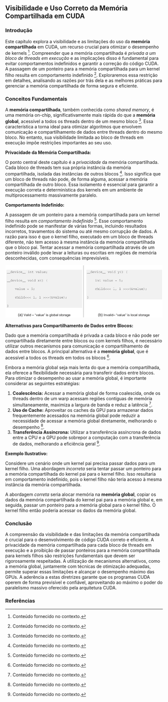 ## Visibilidade e Uso Correto da Memória Compartilhada em CUDA

### Introdução

Este capítulo explora a visibilidade e as limitações do uso da **memória compartilhada** em CUDA, um recurso crucial para otimizar o desempenho de kernels [^6]. Compreender que a memória compartilhada é *privada a um bloco de threads em execução* e as implicações disso é fundamental para evitar comportamentos indefinidos e garantir a correção do código CUDA. A passagem de um ponteiro para a memória compartilhada para um kernel filho resulta em comportamento indefinido [^6]. Exploraremos essa restrição em detalhes, analisando as razões por trás dela e as melhores práticas para gerenciar a memória compartilhada de forma segura e eficiente.

### Conceitos Fundamentais

A **memória compartilhada**, também conhecida como *shared memory*, é uma memória on-chip, significativamente mais rápida do que a **memória global**, acessível a todos os threads dentro de um mesmo bloco [^6]. Essa característica a torna ideal para otimizar algoritmos que envolvem comunicação e compartilhamento de dados entre threads dentro do mesmo bloco. No entanto, sua visibilidade limitada ao bloco de threads em execução impõe restrições importantes ao seu uso.

**Privacidade da Memória Compartilhada:**

O ponto central deste capítulo é a *privacidade* da memória compartilhada. Cada bloco de threads tem sua própria instância da memória compartilhada, isolada das instâncias de outros blocos [^6]. Isso significa que um bloco de threads não pode, de forma alguma, acessar a memória compartilhada de outro bloco. Essa isolamento é essencial para garantir a execução correta e determinística dos kernels em um ambiente de multiprocessamento massivamente paralelo.

**Comportamento Indefinido:**

A passagem de um ponteiro para a memória compartilhada para um kernel filho resulta em *comportamento indefinido* [^6]. Esse comportamento indefinido pode se manifestar de várias formas, incluindo resultados incorretos, travamentos do sistema ou até mesmo corrupção de dados. A razão para isso é que o kernel filho, executado em um bloco de threads diferente, não tem acesso à mesma instância da memória compartilhada que o bloco pai. Tentar acessar a memória compartilhada através de um ponteiro inválido pode levar a leituras ou escritas em regiões de memória desconhecidas, com consequências imprevisíveis.

![Valid and invalid examples of passing pointers to child kernels in CUDA dynamic parallelism (Figure 20.5 from page 443).](./../images/image6.jpg)

**Alternativas para Compartilhamento de Dados entre Blocos:**

Dado que a memória compartilhada é privada a cada bloco e não pode ser compartilhada diretamente entre blocos ou com kernels filhos, é necessário utilizar outros mecanismos para comunicação e compartilhamento de dados entre blocos. A principal alternativa é a **memória global**, que é acessível a todos os threads em todos os blocos [^6].

Embora a memória global seja mais lenta do que a memória compartilhada, ela oferece a flexibilidade necessária para transferir dados entre blocos. Para otimizar o desempenho ao usar a memória global, é importante considerar as seguintes estratégias:

1.  **Coalescência:** Acessar a memória global de forma coalescida, onde os threads dentro de um warp acessam regiões contíguas de memória simultaneamente, maximiza a largura de banda e reduz a latência [^6].
2.  **Uso de Cache:** Aproveitar os caches da GPU para armazenar dados frequentemente acessados na memória global pode reduzir a necessidade de acessar a memória global diretamente, melhorando o desempenho [^6].
3.  **Transferência Assíncrona:** Utilizar a transferência assíncrona de dados entre a CPU e a GPU pode sobrepor a computação com a transferência de dados, melhorando a eficiência geral [^6].

**Exemplo Ilustrativo:**

Considere um cenário onde um kernel pai precisa passar dados para um kernel filho. Uma abordagem *incorreta* seria tentar passar um ponteiro para a memória compartilhada do kernel pai para o kernel filho. Isso resultaria em comportamento indefinido, pois o kernel filho não teria acesso à mesma instância da memória compartilhada.

A abordagem *correta* seria alocar memória na **memória global**, copiar os dados da memória compartilhada do kernel pai para a memória global e, em seguida, passar um ponteiro para a memória global para o kernel filho. O kernel filho então poderia acessar os dados da memória global.

### Conclusão

A compreensão da visibilidade e das limitações da memória compartilhada é crucial para o desenvolvimento de código CUDA correto e eficiente. A privacidade da memória compartilhada para cada bloco de threads em execução e a proibição de passar ponteiros para a memória compartilhada para kernels filhos são restrições fundamentais que devem ser rigorosamente respeitadas. A utilização de mecanismos alternativos, como a memória global, juntamente com técnicas de otimização adequadas, permite superar essas limitações e alcançar o desempenho máximo das GPUs. A aderência a estas diretrizes garante que os programas CUDA operem de forma previsível e confiável, aproveitando ao máximo o poder do paralelismo massivo oferecido pela arquitetura CUDA.

### Referências
[^6]: Conteúdo fornecido no contexto.

<!-- END -->